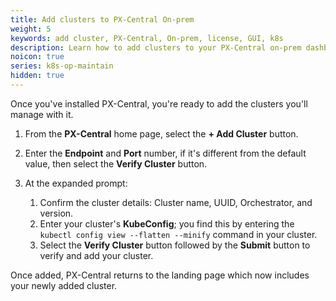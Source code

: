 ```yaml
---
title: Add clusters to PX-Central On-prem
weight: 5
keywords: add cluster, PX-Central, On-prem, license, GUI, k8s
description: Learn how to add clusters to your PX-Central on-prem dashboard.
noicon: true
series: k8s-op-maintain
hidden: true
---
```


Once you've installed PX-Central, you're ready to add the clusters you'll manage with it.

1. From the **PX-Central** home page, select the **+ Add Cluster** button.
2. Enter the **Endpoint** and **Port** number, if it's different from the default value, then select the **Verify Cluster** button.
3. At the expanded prompt:

    1. Confirm the cluster details: Cluster name, UUID, Orchestrator, and version.
    2. Enter your cluster's **KubeConfig**; you find this by entering the `kubectl config view --flatten --minify` command in your cluster.
    3. Select the **Verify Cluster** button followed by the **Submit** button to verify and add your cluster.

Once added, PX-Central returns to the landing page which now includes your newly added cluster.
